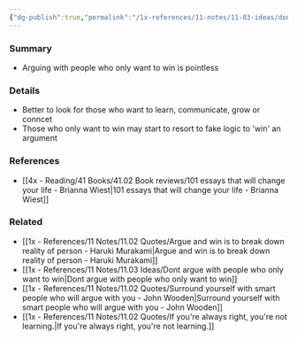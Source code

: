 ```yaml
---
{"dg-publish":true,"permalink":"/1x-references/11-notes/11-03-ideas/dont-argue-with-people-who-only-want-to-win/","title":"Dont argue with people who only want to win","created":"2024-02-14T20:18:33.370+03:00","updated":"2024-02-14T20:18:33.370+03:00"}
---
```



### Summary
- Arguing with people who only want to win is pointless 

### Details
- Better to look for those who want to learn, communicate, grow or conncet
- Those who only want to win may start to resort to fake logic to 'win' an argument

### References
- [[4x - Reading/41 Books/41.02 Book reviews/101 essays that will change your life - Brianna Wiest\|101 essays that will change your life - Brianna Wiest]]

### Related
- [[1x - References/11 Notes/11.02 Quotes/Argue and win is to break down reality of person - Haruki Murakami\|Argue and win is to break down reality of person - Haruki Murakami]]
- [[1x - References/11 Notes/11.03 Ideas/Dont argue with people who only want to win\|Dont argue with people who only want to win]]
- [[1x - References/11 Notes/11.02 Quotes/Surround yourself with smart people who will argue with you - John Wooden\|Surround yourself with smart people who will argue with you - John Wooden]]
- [[1x - References/11 Notes/11.02 Quotes/If you're always right, you're not learning.\|If you're always right, you're not learning.]]